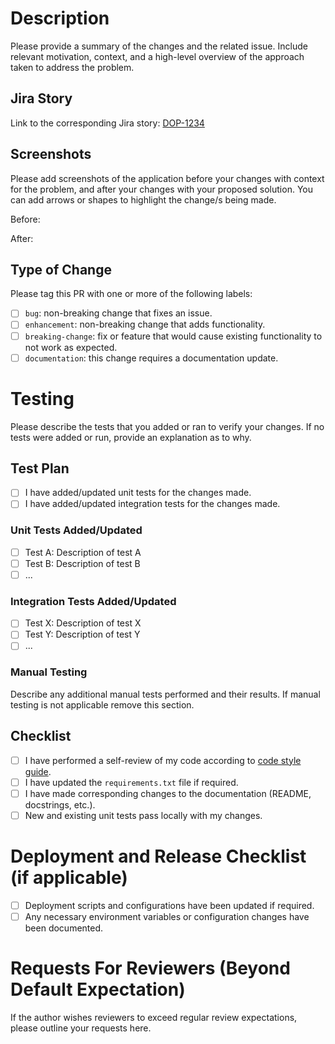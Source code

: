 # Description
Please provide a summary of the changes and the related issue. Include relevant motivation, context, and a high-level overview of the approach taken to address the problem.

## Jira Story
Link to the corresponding Jira story: [DOP-1234](https://ideon-technologies.atlassian.net/browse/DOP-XXXX)

## Screenshots
Please add screenshots of the application before your changes with context for the problem, and after your changes with your proposed solution. You can add arrows or shapes to highlight the change/s being made.

Before:

After:

## Type of Change
Please tag this PR with one or more of the following labels:
- [ ] `bug`: non-breaking change that fixes an issue.
- [ ] `enhancement`: non-breaking change that adds functionality.
- [ ] `breaking-change`: fix or feature that would cause existing functionality to not work as expected.
- [ ] `documentation`: this change requires a documentation update.

# Testing
Please describe the tests that you added or ran to verify your changes. If no tests were added or run, provide an explanation as to why.

## Test Plan
- [ ] I have added/updated unit tests for the changes made.
- [ ] I have added/updated integration tests for the changes made.

### Unit Tests Added/Updated
- [ ] Test A: Description of test A
- [ ] Test B: Description of test B
- [ ] ...

### Integration Tests Added/Updated
- [ ] Test X: Description of test X
- [ ] Test Y: Description of test Y
- [ ] ...

### Manual Testing
Describe any additional manual tests performed and their results. If manual testing is not applicable remove this section.

## Checklist
- [ ] I have performed a self-review of my code according to [code style guide](https://www.notion.so/ideon/RFC-14-Python-Style-Guide-b6c44ce825b74e5483fbc2ca6ef5f653).
- [ ] I have updated the `requirements.txt` file if required.
- [ ] I have made corresponding changes to the documentation (README, docstrings, etc.).
- [ ] New and existing unit tests pass locally with my changes.

# Deployment and Release Checklist (if applicable)
- [ ] Deployment scripts and configurations have been updated if required.
- [ ] Any necessary environment variables or configuration changes have been documented.

# Requests For Reviewers (Beyond Default Expectation)
If the author wishes reviewers to exceed regular review expectations, please outline your requests here.
